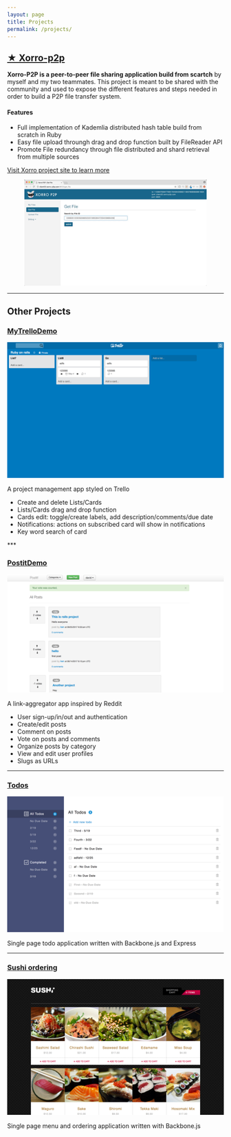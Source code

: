 ```yaml
---
layout: page
title: Projects
permalink: /projects/
---
```


<h2><a class="more-obvious-blue" href="https://github.com/xorro-p2p/xorro">&#9733; Xorro-p2p</a></h2>

**Xorro-P2P is a peer-to-peer file sharing application build from scartch** by myself and my two teammates. This project is meant to be shared with the community and used to expose the different features and steps needed in order to build a P2P file transfer system.

#### Features
- Full implementation of Kademlia distributed hash table build from scratch in Ruby
- Easy file upload throungh drag and drop function built by FileReader API
- Promote File redundancy through file distributed and shard retrieval from multiple sources

<p class="more-obvious-wrapper"><a class="more-obvious-blue" href="https://xorro-p2p.github.io">Visit Xorro project site to learn more</a></p>

<figure>
  <a href="https://xorro-p2p.github.io"><img src="/images/xorro_web_ui.gif" /></a>
</figure>

***

## Other Projects
<h3><a class="more-obvious-blue" href="https://github.com/newfishg/trello-clone">MyTrello</a><a class="project-demo" href="https://trello-clone-nfg.herokuapp.com/">Demo</a></h3>

<div class="other-project">
  <div class="project-left">
    <a href="https://github.com/newfishg/trello-clone">
      <img src="/images/trello-clone.png" />
    </a>
  </div>
  <div class="project-right">
    <p>A project management app styled on Trello
      <ul>
        <li>Create and delete Lists/Cards</li>
        <li>Lists/Cards drag and drop function</li>
        <li>Cards edit: toggle/create labels, add description/comments/due date</li>
        <li>Notifications: actions on subscribed card will show in notifications</li>
        <li>Key word search of card</li>
      </ul>
    </p>
  </div>
</div>
***

<h3><a class="more-obvious-blue" href="https://github.com/newfishg/postit">Postit</a><a class="project-demo" href="https://newfishg-postit.herokuapp.com/">Demo</a></h3>

<div class="other-project">
  <div class="project-left">
    <a href="https://github.com/newfishg/postit">
      <img src="/images/postit.png" />
    </a>
  </div>
  <div class="project-right">
    <p>A link-aggregator app inspired by Reddit
      <ul>
        <li>User sign-up/in/out and authentication</li>
        <li>Create/edit posts</li>
        <li>Comment on posts</li>
        <li>Vote on posts and comments</li>
        <li>Organize posts by category</li>
        <li>View and edit user profiles</li>
        <li>Slugs as URLs</li>
      </ul></p>
  </div>
</div>

***

<h3><a class="more-obvious-blue" href="https://github.com/newfishg/Todos">Todos</a></h3>

<div class="other-project">
  <div class="project-left">
    <a href="https://github.com/newfishg/Todos">
      <img src="/images/todos.png" />
    </a>
  </div>
  <div class="project-right">
    <p>Single page todo application written with Backbone.js and Express</p
    >
  </div>
</div>

***

<h3><a class="more-obvious-blue" href="https://github.com/newfishg/sushi-site">Sushi ordering</a></h3>

<div class="other-project">
  <div class="project-left">
    <a href="https://github.com/newfishg/sushi-site">
      <img src="/images/sushi-site.png" />
    </a>
  </div>
  <div class="project-right">
    <p>Single page menu and ordering application written with Backbone.js</p
    >
  </div>
</div>

